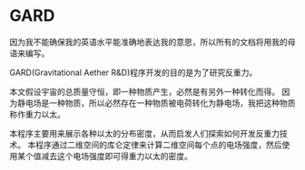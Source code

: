 # GARD
因为我不能确保我的英语水平能准确地表达我的意思，所以所有的文档将用我的母语来编写。

GARD(Gravitational Aether R&D)程序开发的目的是为了研究反重力。

本文假设宇宙的总质量守恒，即一种物质产生，必然是有另外一种转化而得。
因为静电场是一种物质，所以必然存在一种物质被电荷转化为静电场，我把这种物质称作重力以太。

本程序主要用来展示各种以太的分布密度，从而启发人们探索如何开发反重力技术。
本程序通过二维空间的库仑定律来计算二维空间每个点的电场强度，然后使用某个值减去这个电场强度即可得重力以太的密度。
